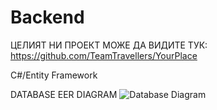 # Backend
ЦЕЛИЯТ НИ ПРОЕКТ МОЖЕ ДА ВИДИТЕ ТУК: https://github.com/TeamTravellers/YourPlace

C#/Entity Framework

DATABASE EER DIAGRAM
![Database Diagram](https://github.com/TeamTravellers/Backend/assets/89069514/a1819590-08f1-44f7-82a4-44772756f651)







